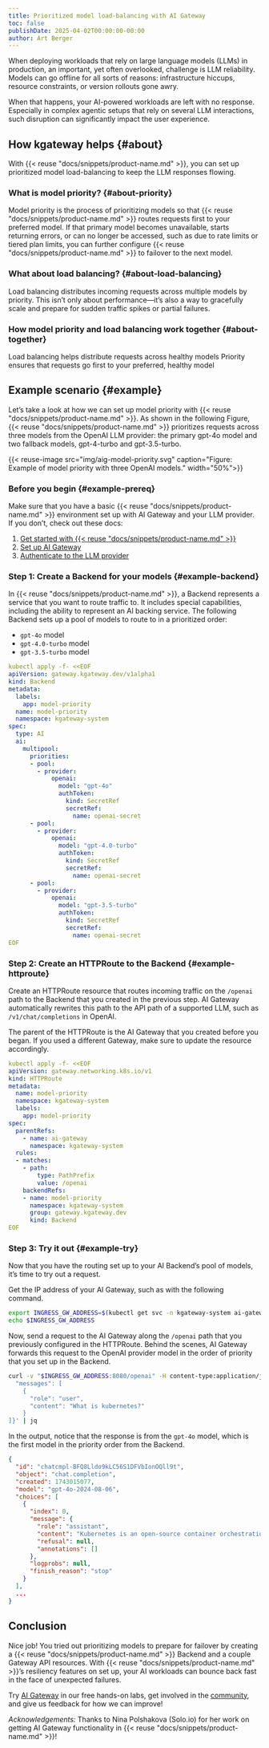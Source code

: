 ```yaml
---
title: Prioritized model load-balancing with AI Gateway
toc: false
publishDate: 2025-04-02T00:00:00-00:00
author: Art Berger
---
```


When deploying workloads that rely on large language models (LLMs) in production, an important, yet often overlooked, challenge is LLM reliability. Models can go offline for all sorts of reasons: infrastructure hiccups, resource constraints, or version rollouts gone awry. 

When that happens, your AI-powered workloads are left with no response. Especially in complex agentic setups that rely on several LLM interactions, such disruption can significantly impact the user experience.

## How kgateway helps {#about}

With {{< reuse "docs/snippets/product-name.md" >}}, you can set up prioritized model load-balancing to keep the LLM responses flowing.

### What is model priority? {#about-priority}

Model priority is the process of prioritizing models so that {{< reuse "docs/snippets/product-name.md" >}} routes requests first to your preferred model. If that primary model becomes unavailable, starts returning errors, or can no longer be accessed, such as due to rate limits or tiered plan limits, you can further configure {{< reuse "docs/snippets/product-name.md" >}} to failover to the next model.

### What about load balancing? {#about-load-balancing}

Load balancing distributes incoming requests across multiple models by priority. This isn’t only about performance—it’s also a way to gracefully scale and prepare for sudden traffic spikes or partial failures.

### How model priority and load balancing work together {#about-together}

Load balancing helps distribute requests across healthy models
Priority ensures that requests go first to your preferred, healthy model

## Example scenario {#example}

Let’s take a look at how we can set up model priority with {{< reuse "docs/snippets/product-name.md" >}}. As shown in the following Figure, {{< reuse "docs/snippets/product-name.md" >}} prioritizes requests across three models from the OpenAI LLM provider: the primary gpt-4o model and two fallback models, gpt-4-turbo and gpt-3.5-turbo.

{{< reuse-image src="img/aig-model-priority.svg" caption="Figure: Example of model priority with three OpenAI models." width="50%">}}

### Before you begin {#example-prereq}

Make sure that you have a basic {{< reuse "docs/snippets/product-name.md" >}} environment set up with AI Gateway and your LLM provider. If you don’t, check out these docs:

1. [Get started with {{< reuse "docs/snippets/product-name.md" >}}](https://kgateway.dev/docs/quickstart/)
2. [Set up AI Gateway](https://kgateway.dev/docs/ai/setup/)
3. [Authenticate to the LLM provider](https://kgateway.dev/docs/ai/auth/)

### Step 1: Create a Backend for your models {#example-backend}

In {{< reuse "docs/snippets/product-name.md" >}}, a Backend represents a service that you want to route traffic to. It includes special capabilities, including the ability to represent an AI backing service. The following Backend sets up a pool of models to route to in a prioritized order:

* `gpt-4o` model 
* `gpt-4.0-turbo` model
* `gpt-3.5-turbo` model

```yaml {filename="backend.yaml"}
kubectl apply -f- <<EOF
apiVersion: gateway.kgateway.dev/v1alpha1
kind: Backend
metadata:
  labels:
    app: model-priority
  name: model-priority
  namespace: kgateway-system
spec:
  type: AI
  ai:
    multipool:
      priorities:
      - pool:
        - provider:
            openai:
              model: "gpt-4o"
              authToken:
                kind: SecretRef
                secretRef:
                  name: openai-secret
      - pool:
        - provider:
            openai:
              model: "gpt-4.0-turbo"
              authToken:
                kind: SecretRef
                secretRef:
                  name: openai-secret
      - pool:
        - provider:
            openai:
              model: "gpt-3.5-turbo"
              authToken:
                kind: SecretRef
                secretRef:
                  name: openai-secret
EOF
```

### Step 2: Create an HTTPRoute to the Backend {#example-httproute}

Create an HTTPRoute resource that routes incoming traffic on the `/openai` path to the Backend that you created in the previous step. AI Gateway automatically rewrites this path to the API path of a supported LLM, such as `/v1/chat/completions` in OpenAI.

The parent of the HTTPRoute is the AI Gateway that you created before you began. If you used a different Gateway, make sure to update the resource accordingly.

```yaml {filename="httproute.yaml"}
kubectl apply -f- <<EOF
apiVersion: gateway.networking.k8s.io/v1
kind: HTTPRoute
metadata:
  name: model-priority
  namespace: kgateway-system
  labels:
    app: model-priority
spec:
  parentRefs:
    - name: ai-gateway
      namespace: kgateway-system
  rules:
  - matches:
    - path:
        type: PathPrefix
        value: /openai
    backendRefs:
    - name: model-priority
      namespace: kgateway-system
      group: gateway.kgateway.dev
      kind: Backend
EOF
```

### Step 3: Try it out {#example-try}

Now that you have the routing set up to your AI Backend’s pool of models, it’s time to try out a request.

Get the IP address of your AI Gateway, such as with the following command.

```bash {filename="AI Gateway IP address"}
export INGRESS_GW_ADDRESS=$(kubectl get svc -n kgateway-system ai-gateway -o jsonpath="{.status.loadBalancer.ingress[0]['hostname','ip']}")
echo $INGRESS_GW_ADDRESS
```

Now, send a request to the AI Gateway along the `/openai` path that you previously configured in the HTTPRoute. Behind the scenes, AI Gateway forwards this request to the OpenAI provider model in the order of priority that you set up in the Backend.

```bash {filename="curl request"}
curl -v "$INGRESS_GW_ADDRESS:8080/openai" -H content-type:application/json -d '{
  "messages": [
    {
      "role": "user",
      "content": "What is kubernetes?"
    }
]}' | jq
```

In the output, notice that the response is from the `gpt-4o` model, which is the first model in the priority order from the Backend.

```json {filename="curl response"}
{
  "id": "chatcmpl-BFQ8Lldo9kLC56S1DFVbIonOQll9t",
  "object": "chat.completion",
  "created": 1743015077,
  "model": "gpt-4o-2024-08-06",
  "choices": [
    {
      "index": 0,
      "message": {
        "role": "assistant",
        "content": "Kubernetes is an open-source container orchestration platform designed to automate the deployment, scaling, and management of containerized applications. Originally developed by Google, it is now maintained by the Cloud Native Computing Foundation (CNCF).\n\nKubernetes provides a framework to run distributed systems resiliently. It manages containerized applications across a cluster of machines, offering features such as:\n\n1. **Automatic Bin Packing**: It can optimize resource usage by automatically placing containers based on their resource requirements and constraints while not sacrificing availability.\n\n2. **Self-Healing**: Restarts failed containers, replaces and reschedules containers when nodes die, and kills and reschedules containers that are unresponsive to user-defined health checks.\n\n3. **Horizontal Scaling**: Scales applications and resources up or down automatically, manually, or based on CPU usage.\n\n4. **Service Discovery and Load Balancing**: Exposes containers using DNS names or their own IP addresses and balances the load across them.\n\n5. **Automated Rollouts and Rollbacks**: Automatically manages updates to applications or configurations and can rollback changes if necessary.\n\n6. **Secret and Configuration Management**: Enables you to deploy and update secrets and application configuration without rebuilding your container images and without exposing secrets in your stack configuration and environment variables.\n\n7. **Storage Orchestration**: Allows you to automatically mount the storage system of your choice, whether from local storage, a public cloud provider, or a network storage system.\n\nBy providing these functionalities, Kubernetes enables developers to focus more on creating applications, while the platform handles the complexities of deployment and scaling. It has become a de facto standard for container orchestration, supporting a wide range of cloud platforms and minimizing dependencies on any specific infrastructure.",
        "refusal": null,
        "annotations": []
      },
      "logprobs": null,
      "finish_reason": "stop"
    }
  ],
  ...
}
```

## Conclusion

Nice job! You tried out prioritizing models to prepare for failover by creating a {{< reuse "docs/snippets/product-name.md" >}} Backend and a couple Gateway API resources. With {{< reuse "docs/snippets/product-name.md" >}}’s resiliency features on set up, your AI workloads can bounce back fast in the face of unexpected failures.

Try [AI Gateway](kgateway.dev/resources/labs) in our free hands-on labs, get involved in the [community](https://github.com/kgateway-dev/kgateway), and give us feedback for how we can improve!

_Acknowledgements:_ Thanks to Nina Polshakova (Solo.io) for her work on getting AI Gateway functionality in {{< reuse "docs/snippets/product-name.md" >}}!

